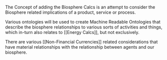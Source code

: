 The Concept of adding the Biosphere Calcs is an attempt to consider the Biosphere related implications of a product, service or process. 

Various ontologies will be used to create Machine Readable Ontologies that describe the biosphere relationships to various sorts of activities and things, which in-turn also relates to [[Energy Calcs]], but not exclusively. 

There are various [[Non-Financial Currencies]] related considerations that have material relationships with the relationship between agents and our biosphere.  

